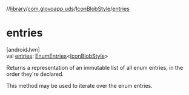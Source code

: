 //[library](../../../index.md)/[com.glovoapp.uds](../index.md)/[IconBlobStyle](index.md)/[entries](entries.md)

# entries

[androidJvm]\
val [entries](entries.md): [EnumEntries](https://kotlinlang.org/api/latest/jvm/stdlib/kotlin.enums/-enum-entries/index.html)&lt;[IconBlobStyle](index.md)&gt;

Returns a representation of an immutable list of all enum entries, in the order they're declared.

This method may be used to iterate over the enum entries.
